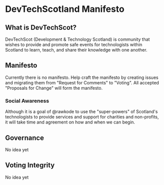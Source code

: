 # DevTechScotland Manifesto

## What is DevTechScot?

DevTechScot (Development & Technology Scotland) is community that wishes to provide and promote safe events for technologists within Scotland to learn, teach, and share their knowledge with one another.

## Manifesto

Currently there is no manifesto. Help craft the manifesto by creating issues and migrating them from "Request for Comments" to "Voting". All accepted "Proposals for Change" will form the manifesto.

### Social Awareness

Although it is a goal of @rawkode to use the "super-powers" of Scotland's technologists to provide services and support for charities and non-profits, it will take time and agreement on how and when we can begin.

## Governance

No idea yet

## Voting Integrity

No idea yet

